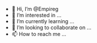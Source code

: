 - 👋 Hi, I’m @Empireg
- 👀 I’m interested in ...
- 🌱 I’m currently learning ...
- 💞️ I’m looking to collaborate on ...
- 📫 How to reach me ...

<!---
Empireg/Empireg is a ✨ special ✨ repository because its `README.md` (this file) appears on your GitHub profile.
You can click the Preview link to take a look at your changes.
--->
